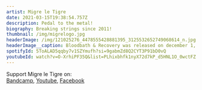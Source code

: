 ```yaml
---
artist: Migre le Tigre
date: 2021-03-15T19:38:54.757Z
description: Pedal to the metal!
biography: Breaking strings since 2011!
thumbnail: /img/migrelogo.jpg
headerImage: /img/121025276_4478555428881395_3125532652749068614_n.jpg
headerImage__caption: Bloodbath & Recovery was released on december 1, 2020 through FMD Records.
spotifyId: 5ToALAD5qqby7v1SZYmufh?si=9gabmZd8Q2CYT3P91bD0vQ
youtubeId: watch?v=O-XrhiPF35Q&list=PLhixbhfk1nyX72d7kP_d5HNL1O_0wctFZ
---
```

Support Migre le Tigre on:\
[Bandcamp](https://migreletigre.bandcamp.com/), [Youtube](https://www.youtube.com/channel/UC9bOvPRd5C8BoxlKvZYAGfg), [Facebook](https://www.facebook.com/Migre-Le-Tigre-197327033670944)